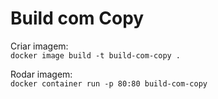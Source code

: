 # Build com Copy

Criar imagem:   
```docker image build -t build-com-copy .```

Rodar imagem:  
```docker container run -p 80:80 build-com-copy```

